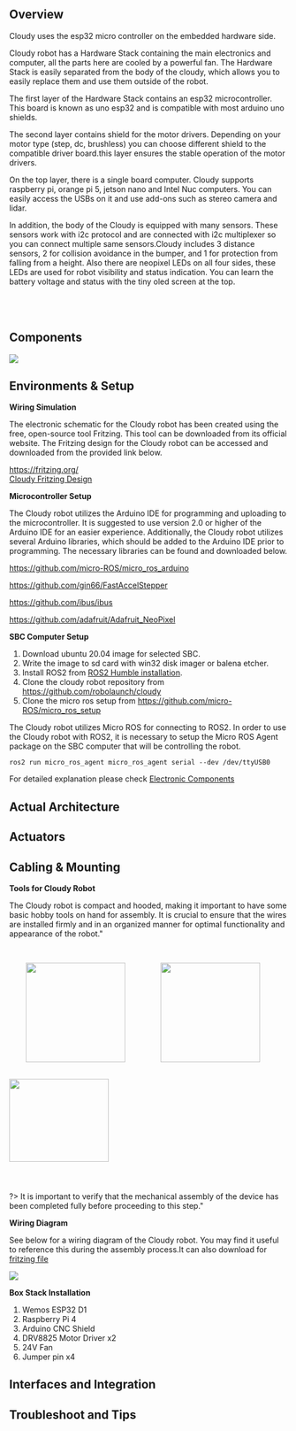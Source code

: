 ## Overview
Cloudy uses the esp32 micro controller on the embedded hardware side.

Cloudy robot has a Hardware Stack containing the main electronics and computer, all the parts here are cooled by a powerful fan. The Hardware Stack is easily separated from the body of the cloudy, which allows you to easily replace them and use them outside of the robot.

The first layer of the Hardware Stack contains an esp32 microcontroller. This board is known as uno esp32 and is compatible with most arduino uno shields.

The second layer contains shield for the motor drivers. Depending on your motor type (step, dc, brushless) you can choose different shield to the compatible driver board.this layer ensures the stable operation of the motor drivers.

On the top layer, there is a single board computer. Cloudy supports raspberry pi, orange pi 5, jetson nano and Intel Nuc computers. You can easily access the USBs on it and use add-ons such as stereo camera and lidar.

In addition, the body of the Cloudy is equipped with many sensors. These sensors work with i2c protocol and are connected with i2c multiplexer so you can connect multiple same sensors.Cloudy includes 3 distance sensors, 2 for collision avoidance in the bumper, and 1 for protection from falling from a height. Also there are neopixel LEDs on all four sides, these LEDs are used for robot visibility and status indication. You can learn the battery voltage and status with the tiny oled screen at the top.
<br/>
<br/><br/>
<br/>

## Components
<img src="https://raw.githubusercontent.com/robolaunch/cloudy/main/docs/cloudy-open-version.pngs">

## Environments & Setup
**Wiring Simulation**

The electronic schematic for the Cloudy robot has been created using the free, open-source tool Fritzing. This tool can be downloaded from its official website. The Fritzing design for the Cloudy robot can be accessed and downloaded from the provided link below.

https://fritzing.org/<br/>
<a href="#">Cloudy Fritzing Design</a>

**Microcontroller Setup**

The Cloudy robot utilizes the Arduino IDE for programming and uploading to the microcontroller. It is suggested to use version 2.0 or higher of the Arduino IDE for an easier experience. Additionally, the Cloudy robot utilizes several Arduino libraries, which should be added to the Arduino IDE prior to programming. The necessary libraries can be found and downloaded below. 

https://github.com/micro-ROS/micro_ros_arduino

https://github.com/gin66/FastAccelStepper

https://github.com/ibus/ibus

https://github.com/adafruit/Adafruit_NeoPixel

**SBC Computer Setup**

1. Download ubuntu 20.04 image for selected SBC.
2. Write the image to sd card with win32 disk imager or balena etcher.
3. Install ROS2 from <a href="https://docs.ros.org/en/humble/Installation.html">ROS2 Humble installation</a>.
4. Clone the cloudy robot repository from https://github.com/robolaunch/cloudy
5. Clone the micro ros setup from https://github.com/micro-ROS/micro_ros_setup


The Cloudy robot utilizes Micro ROS for connecting to ROS2. In order to use the Cloudy robot with ROS2, it is necessary to setup the Micro ROS Agent package on the SBC computer that will be controlling the robot.

```ros2 run micro_ros_agent micro_ros_agent serial --dev /dev/ttyUSB0```

For detailed explanation please check [Electronic Components](/Electrical%26ElectronicalDesign/Development%26Production/Components/)
## Actual Architecture

## Actuators


## Cabling & Mounting
**Tools for Cloudy Robot**

The Cloudy robot is compact and hooded, making it important to have some basic hobby tools on hand for assembly. It is crucial to ensure that the wires are installed firmly and in an organized manner for optimal functionality and appearance of the robot."

<img style="width:180px; height:180px; margin:30px;" src="https://productimages.hepsiburada.net/s/184/550/110000148856195.jpg/format:webp"/>
<img style="width:180px; height:180px;  margin:30px;" src="https://www.robolinkmarket.com/montaj-kablosu-paketi-22awg-6x15m-cok-damarli-jumper-dupont-kablo-marxlow-6995-71-O.webp"/>
<img style="width:180px; height:150px; margin-bottom:40px;" src="https://st.myideasoft.com/idea/jd/10/myassets/products/474/isiso-hs-700d-kablo-soyma-pensesi-perpaotomasyon.jpg?revision=1646898140"/>

?>  It is important to verify that the mechanical assembly of the device has been completed fully before proceeding to this step."

**Wiring Diagram**

See below for a wiring diagram of the Cloudy robot. You may find it useful to reference this during the assembly process.It can also download for <a href="#">fritzing file</a>

<img src="https://raw.githubusercontent.com/robolaunch/cloudy/main/docs/cloudy_hardware5_bb.png">

**Box Stack Installation**


1. Wemos ESP32 D1
2. Raspberry Pi 4
3. Arduino CNC Shield
4. DRV8825 Motor Driver x2
5. 24V Fan
6. Jumper pin x4


## Interfaces and Integration
## Troubleshoot and Tips